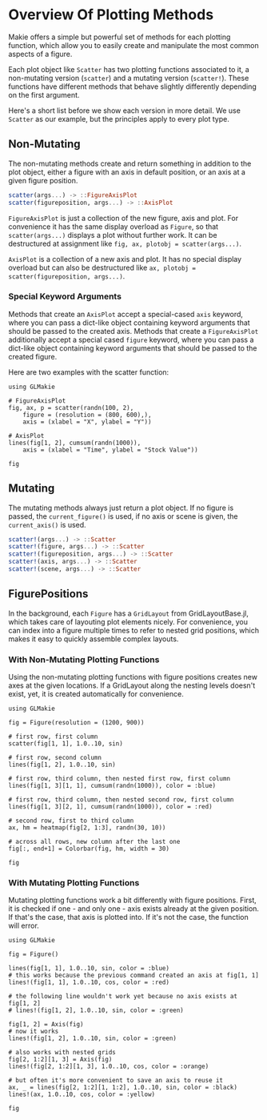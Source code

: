 # Overview Of Plotting Methods

Makie offers a simple but powerful set of methods for each plotting function, which allow you to easily create and manipulate the most common aspects of a figure.

Each plot object like `Scatter` has two plotting functions associated to it, a non-mutating version (`scatter`) and a mutating version (`scatter!`).
These functions have different methods that behave slightly differently depending on the first argument.

Here's a short list before we show each version in more detail.
We use `Scatter` as our example, but the principles apply to every plot type.

## Non-Mutating

The non-mutating methods create and return something in addition to the plot object, either a figure with an axis in default position, or an axis at a given figure position.

```julia
scatter(args...) -> ::FigureAxisPlot
scatter(figureposition, args...) -> ::AxisPlot
```

`FigureAxisPlot` is just a collection of the new figure, axis and plot.
For convenience it has the same display overload as `Figure`, so that `scatter(args...)` displays a plot without further work.
It can be destructured at assignment like `fig, ax, plotobj = scatter(args...)`.

`AxisPlot` is a collection of a new axis and plot.
It has no special display overload but can also be destructured like `ax, plotobj = scatter(figureposition, args...)`.

### Special Keyword Arguments

Methods that create an `AxisPlot` accept a special-cased `axis` keyword, where you can pass a dict-like object containing keyword arguments that should be passed to the created axis.
Methods that create a `FigureAxisPlot` additionally accept a special cased `figure` keyword, where you can pass a dict-like object containing keyword arguments that should be passed to the created figure.

Here are two examples with the scatter function:

```@example
using GLMakie

# FigureAxisPlot
fig, ax, p = scatter(randn(100, 2),
    figure = (resolution = (800, 600),),
    axis = (xlabel = "X", ylabel = "Y"))

# AxisPlot
lines(fig[1, 2], cumsum(randn(1000)),
    axis = (xlabel = "Time", ylabel = "Stock Value"))

fig
```

## Mutating

The mutating methods always just return a plot object.
If no figure is passed, the `current_figure()` is used, if no axis or scene is given, the `current_axis()` is used.

```julia
scatter!(args...) -> ::Scatter
scatter!(figure, args...) -> ::Scatter
scatter!(figureposition, args...) -> ::Scatter
scatter!(axis, args...) -> ::Scatter
scatter!(scene, args...) -> ::Scatter
```

## FigurePositions

In the background, each `Figure` has a `GridLayout` from GridLayoutBase.jl, which takes care of layouting plot elements nicely.
For convenience, you can index into a figure multiple times to refer to nested grid positions, which makes it easy to quickly assemble complex layouts.

### With Non-Mutating Plotting Functions

Using the non-mutating plotting functions with figure positions creates new axes at the given locations.
If a GridLayout along the nesting levels doesn't exist, yet, it is created automatically for convenience.

```@example
using GLMakie

fig = Figure(resolution = (1200, 900))

# first row, first column
scatter(fig[1, 1], 1.0..10, sin)

# first row, second column
lines(fig[1, 2], 1.0..10, sin)

# first row, third column, then nested first row, first column
lines(fig[1, 3][1, 1], cumsum(randn(1000)), color = :blue)

# first row, third column, then nested second row, first column
lines(fig[1, 3][2, 1], cumsum(randn(1000)), color = :red)

# second row, first to third column
ax, hm = heatmap(fig[2, 1:3], randn(30, 10))

# across all rows, new column after the last one
fig[:, end+1] = Colorbar(fig, hm, width = 30)

fig
```

### With Mutating Plotting Functions

Mutating plotting functions work a bit differently with figure positions.
First, it is checked if one - and only one - axis exists already at the given position.
If that's the case, that axis is plotted into.
If it's not the case, the function will error.

```@example
using GLMakie

fig = Figure()

lines(fig[1, 1], 1.0..10, sin, color = :blue)
# this works because the previous command created an axis at fig[1, 1]
lines!(fig[1, 1], 1.0..10, cos, color = :red)

# the following line wouldn't work yet because no axis exists at fig[1, 2]
# lines!(fig[1, 2], 1.0..10, sin, color = :green)

fig[1, 2] = Axis(fig)
# now it works
lines!(fig[1, 2], 1.0..10, sin, color = :green)

# also works with nested grids
fig[2, 1:2][1, 3] = Axis(fig)
lines!(fig[2, 1:2][1, 3], 1.0..10, cos, color = :orange)

# but often it's more convenient to save an axis to reuse it
ax, _ = lines(fig[2, 1:2][1, 1:2], 1.0..10, sin, color = :black)
lines!(ax, 1.0..10, cos, color = :yellow)

fig
```